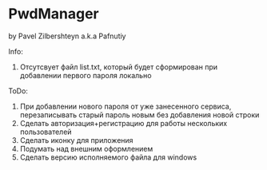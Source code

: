 # PwdManager
by Pavel Zilbershteyn a.k.a Pafnutiy

Info:
1) Отсутсвует файл list.txt, который будет сформирован при добавлении первого пароля локально

ToDo:
1) При добавлении нового пароля от уже занесенного сервиса, перезаписывать старый пароль новым без добавления новой строки
2) Сделать авторизация+регистрацию для работы нескольких пользователей
3) Сделать иконку для приложения
4) Подумать над внешним оформлением
5) Сделать версию исполняемого файла для windows
